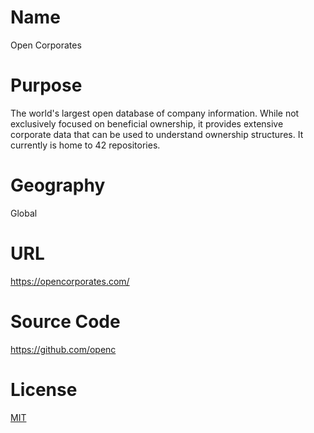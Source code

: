 # Name

Open Corporates

# Purpose

The world's largest open database of company information. While not exclusively focused on beneficial ownership, it provides extensive corporate data that can be used to understand ownership structures. It currently is home to 42 repositories.

# Geography

Global

# URL

https://opencorporates.com/

# Source Code

https://github.com/openc

# License

[MIT](https://github.com/openc/openc-schema?tab=MIT-1-ov-file#readme) 
